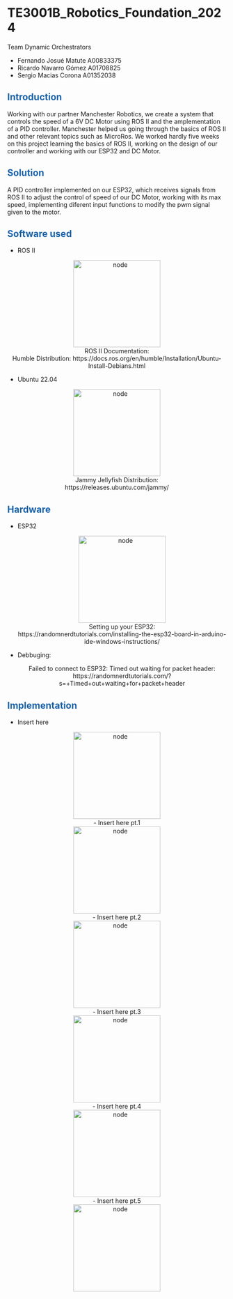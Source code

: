 # TE3001B_Robotics_Foundation_2024
  
Team Dynamic Orchestrators
  - Fernando Josué Matute A00833375
  - Ricardo Navarro Gómez A01708825
  - Sergio Macias Corona A01352038

## <span style="color: rgb(26, 99, 169);">**Introduction**</span>
Working with our partner Manchester Robotics, we create a system that controls the speed of a 6V DC Motor using ROS II and the amplementation of a PID controller. Manchester helped us going through the basics of ROS II and other relevant topics such as MicroRos. We worked hardly five weeks on this project learning the basics of ROS II, working on the design of our controller and working with our ESP32 and DC Motor.

## <span style="color: rgb(26, 99, 169);">**Solution**</span>
A PID controller implemented on our ESP32, which receives signals from ROS II to adjust the control of speed of our DC Motor, working with its max speed, implementing diferent input functions to modify the pwm signal given to the motor.

## <span style="color: rgb(26, 99, 169);">**Software used**</span>
  - ROS II
  <p style="text-align: center;">
  <img src="images/humble.png" alt="node" style="width:200px;"/>
  <br />
  ROS II Documentation:
  <br />
  Humble Distribution: https://docs.ros.org/en/humble/Installation/Ubuntu-Install-Debians.html
  </p>
  
  - Ubuntu 22.04
  <p style="text-align: center;">
  <img src="images/jammy.jpeg" alt="node" style="width:200px;"/>
  <br />
  Jammy Jellyfish Distribution:
  <br />
  https://releases.ubuntu.com/jammy/
  </p>
  
  
## <span style="color: rgb(26, 99, 169);">**Hardware**</span>
- ESP32
  <p style="text-align: center;">
  <img src="images/esp32.jpeg" alt="node" style="width:200px;"/>
  <br />
  Setting up your ESP32:
  <br />
  https://randomnerdtutorials.com/installing-the-esp32-board-in-arduino-ide-windows-instructions/
  </p>
  
- Debbuging:
  <p style="text-align: center;">
  Failed to connect to ESP32: Timed out waiting for packet header:
  <br />
  https://randomnerdtutorials.com/?s=+Timed+out+waiting+for+packet+header
  </p>
## <span style="color: rgb(26, 99, 169);">**Implementation**</span>
  - Insert here
  <p style="text-align: center;">
  <img src="images/esp32.jpeg" alt="node" style="width:200px;"/>
  <br />
  - Insert here pt.1
  <br />
  <img src="images/esp32.jpeg" alt="node" style="width:200px;"/>
  <br />
  - Insert here pt.2
  <br />
  <img src="images/esp32.jpeg" alt="node" style="width:200px;"/>
  <br />
  - Insert here pt.3
  <br />
  <img src="images/esp32.jpeg" alt="node" style="width:200px;"/>
  <br />
  - Insert here pt.4
  <br />
  <img src="images/esp32.jpeg" alt="node" style="width:200px;"/>
  <br />
  - Insert here pt.5
  <br />
  <img src="images/esp32.jpeg" alt="node" style="width:200px;"/>
  </p>
